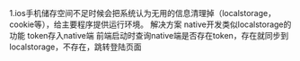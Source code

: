 1.ios手机储存空间不足时候会把系统认为无用的信息清理掉（localstorage，cookie等），给主要程序提供运行环境。
	解决方案
	native开发类似localstorage的功能
	token存入native端
	前端启动时查询native端是否存在token，存在就同步到localstorage，不存在，跳转登陆页面